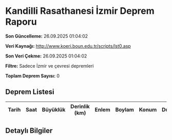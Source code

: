 # Kandilli Rasathanesi İzmir Deprem Raporu

**Son Güncelleme:** 26.09.2025 01:04:02

**Veri Kaynağı:** http://www.koeri.boun.edu.tr/scripts/lst0.asp

**Son Veri Çekme:** 26.09.2025 01:04:02

**Filtre:** Sadece İzmir ve çevresi depremleri

**Toplam Deprem Sayısı:** 0

## Deprem Listesi

| Tarih | Saat | Büyüklük | Derinlik (km) | Enlem | Boylam | Konum | Durum |
|-------|------|----------|---------------|-------|--------|-------|-------|

## Detaylı Bilgiler

